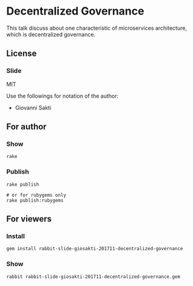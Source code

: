 # Decentralized Governance
This talk discuss about one characteristic of microservices architecture, which is decentralized governance.

## License

### Slide

MIT

Use the followings for notation of the author:

  * Giovanni Sakti

## For author

### Show

    rake

### Publish

    rake publish

    # or for rubygems only
    rake publish:rubygems

## For viewers

### Install

    gem install rabbit-slide-giosakti-201711-decentralized-governance

### Show

    rabbit rabbit-slide-giosakti-201711-decentralized-governance.gem
